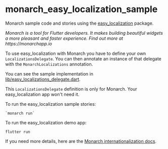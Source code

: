 # monarch_easy_localization_sample

Monarch sample code and stories using the [easy_localization](https://github.com/aissat/easy_localization) package.

_Monarch is a tool for Flutter developers. It makes building beautiful widgets a more pleasant and faster experience. Find out more at https://monarchapp.io_

To use easy_localization with Monarch you have to define your own `LocalizationsDelegate`. You can then annotate an instance of that delegate with the `MonarchLocalizations` annotation.

You can see the sample implementation in [lib/easy_localizations_delegate.dart](lib/easy_localizations_delegate.dart).

This `LocalizationsDelegate` definition is only for Monarch. Your easy_localization app won't need it.

To run the easy_localization sample stories:
```
`monarch run`
```

To run the easy_localization demo app:
```
flutter run
```

If you need more details, here are the [Monarch internationalization docs](https://monarchapp.io/docs/internationalization).
